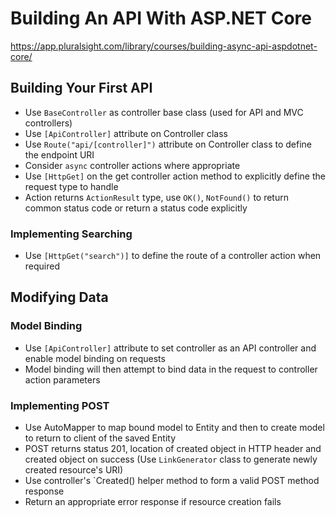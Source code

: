 # Building An API With ASP.NET Core
https://app.pluralsight.com/library/courses/building-async-api-aspdotnet-core/

## Building Your First API
- Use `BaseController` as controller base class (used for API and MVC controllers)
- Use `[ApiController]` attribute on Controller class
- Use `Route("api/[controller]")` attribute on Controller class to define the endpoint URI
- Consider `async` controller actions where appropriate
- Use `[HttpGet]` on the get controller action method to explicitly define the request type to handle
- Action returns `ActionResult` type, use `OK()`, `NotFound()` to return common status code or return a status code explicitly

### Implementing Searching
- Use `[HttpGet("search")]` to define the route of a controller action when required



## Modifying Data
### Model Binding
- Use `[ApiController]` attribute to set controller as an API controller and enable model binding on requests
- Model binding will then attempt to bind data in the request to controller action parameters

### Implementing POST
- Use AutoMapper to map bound model to Entity and then to create model to return to client of the saved Entity
- POST returns status 201, location of created object in HTTP header and created object on success (Use `LinkGenerator` class to generate newly created resource's URI)
- Use controller's `Created() helper method to form a valid POST method response
- Return an appropriate error response if resource creation fails
